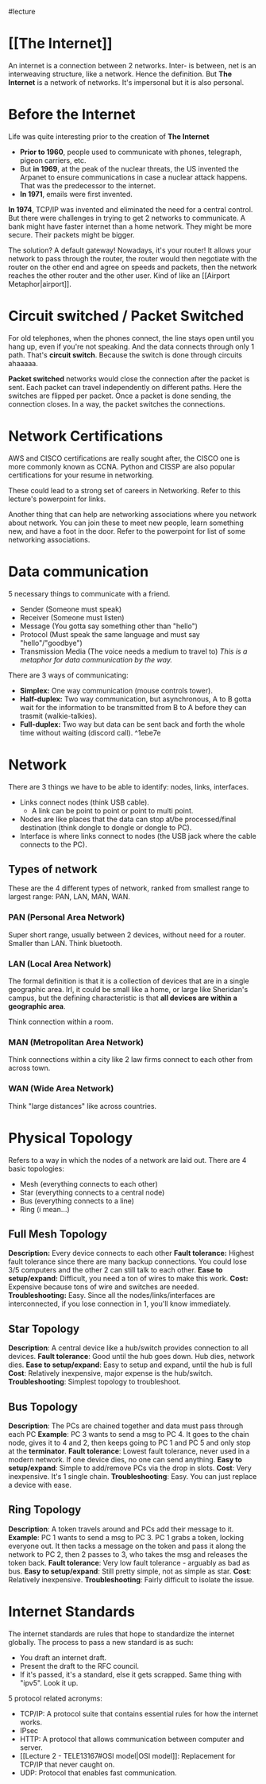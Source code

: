 #lecture
# [[The Internet]]
An internet is a connection between 2 networks. Inter- is between, net is an interweaving structure, like a network. Hence the definition.
But **The Internet** is a network of networks. It's impersonal but it is also personal.
# Before the Internet
Life was quite interesting prior to the creation of **The Internet**
- **Prior to 1960**, people used to communicate with phones, telegraph, pigeon carriers, etc.
- But **in 1969**, at the peak of the nuclear threats, the US invented the Arpanet to ensure communications in case a nuclear attack happens. That was the predecessor to the internet.
- **In 1971**, emails were first invented.

**In 1974**, TCP/IP was invented and eliminated the need for a central control. But there were challenges in trying to get 2 networks to communicate. A bank might have faster internet than a home network. They might be more secure. Their packets might be bigger. 

The solution? A default gateway! Nowadays, it's your router! It allows your network to pass through the router, the router would then negotiate with the router on the other end and agree on speeds and packets, then the network reaches the other router and the other user. Kind of like an [[Airport Metaphor|airport]].
# Circuit switched / Packet Switched
For old telephones, when the phones connect, the line stays open until you hang up, even if you're not speaking. And the data connects through only 1 path. That's **circuit switch**. Because the switch is done through circuits ahaaaaa.

**Packet switched** networks would close the connection after the packet is sent. Each packet can travel independently on different paths. Here the switches are flipped per packet. Once a packet is done sending, the connection closes. In a way, the packet switches the connections.
# Network Certifications
AWS and CISCO certifications are really sought after, the CISCO one is more commonly known as CCNA. Python and CISSP are also popular certifications for your resume in networking.

These could lead to a strong set of careers in Networking. Refer to this lecture's powerpoint for links.

Another thing that can help are networking associations where you network about network. You can join these to meet new people, learn something new, and have a foot in the door. Refer to the powerpoint for list of some networking associations.
# Data communication
5 necessary things to communicate with a friend.
- Sender (Someone must speak)
- Receiver (Someone must listen)
- Message (You gotta say something other than "hello")
- Protocol (Must speak the same language and must say "hello"/"goodbye")
- Transmission Media (The voice needs a medium to travel to)
*This is a metaphor for data communication by the way.*

There are 3 ways of communicating:
- **Simplex:** One way communication (mouse controls tower).
- **Half-duplex:** Two way communication, but asynchronous, A to B gotta wait for the information to be transmitted from B to A before they can trasmit (walkie-talkies).
- **Full-duplex:** Two way but data can be sent back and forth the whole time without waiting (discord call). ^1ebe7e
# Network
There are 3 things we have to be able to identify: nodes, links, interfaces.
- Links connect nodes (think USB cable).
	- A link can be point to point or point to multi point.
- Nodes are like places that the data can stop at/be processed/final destination (think dongle to dongle or dongle to PC).
- Interface is where links connect to nodes (the USB jack where the cable connects to the PC).
## Types of network
These are the 4 different types of network, ranked from smallest range to largest range: PAN, LAN, MAN, WAN.
### PAN (Personal Area Network)
Super short range, usually between 2 devices, without need for a router. Smaller than LAN. Think bluetooth.
### LAN (Local Area Network)
The formal definition is that it is a collection of devices that are in a single geographic area.
Irl, it could be small like a home, or large like Sheridan's campus, but the defining characteristic is that **all devices are within a geographic area**.

Think connection within a room.
### MAN (Metropolitan Area Network)
Think connections within a city like 2 law firms connect to each other from across town.
### WAN (Wide Area Network)
Think "large distances" like across countries.
# Physical Topology
Refers to a way in which the nodes of a network are laid out.
There are 4 basic topologies: 
- Mesh (everything connects to each other)
- Star (everything connects to a central node)
- Bus (everything connects to a line)
- Ring (i mean...)
## Full Mesh Topology
**Description:** Every device connects to each other
**Fault tolerance:** Highest fault tolerance since there are many backup connections. You could lose 3/5 computers and the other 2 can still talk to each other.
**Ease to setup/expand:** Difficult, you need a ton of wires to make this work.
**Cost:** Expensive because tons of wire and switches are needed.
**Troubleshooting:** Easy. Since all the nodes/links/interfaces are interconnected, if you lose connection in 1, you'll know immediately.
## Star Topology
**Description**: A central device like a hub/switch provides connection to all devices.
**Fault tolerance**: Good until the hub goes down. Hub dies, network dies.
**Ease to setup/expand**: Easy to setup and expand, until the hub is full
**Cost**: Relatively inexpensive, major expense is the hub/switch.
**Troubleshooting**: Simplest topology to troubleshoot.
## Bus Topology
**Description**: The PCs are chained together and data must pass through each PC
**Example**: PC 3 wants to send a msg to PC 4. It goes to the chain node, gives it to 4 and 2, then keeps going to PC 1 and PC 5 and only stop at the **terminator**.
**Fault tolerance**: Lowest fault tolerance, never used in a modern network. If one device dies, no one can send anything.
**Easy to setup/expand**: Simple to add/remove PCs via the drop in slots.
**Cost**: Very inexpensive. It's 1 single chain.
**Troubleshooting**: Easy. You can just replace a device with ease.
## Ring Topology
**Description**: A token travels around and PCs add their message to it.
**Example**: PC 1 wants to send a msg to PC 3. PC 1 grabs a token, locking everyone out. It then tacks a message on the token and pass it along the network to PC 2, then 2 passes to 3, who takes the msg and releases the token back.
**Fault tolerance**: Very low fault tolerance - arguably as bad as bus.
**Easy to setup/expand**: Still pretty simple, not as simple as star.
**Cost**: Relatively inexpensive.
**Troubleshooting**: Fairly difficult to isolate the issue.
# Internet Standards
The internet standards are rules that hope to standardize the internet globally.
The process to pass a new standard is as such:
- You draft an internet draft.
- Present the draft to the RFC council.
- If it's passed, it's a standard, else it gets scrapped.
Same thing with "ipv5". Look it up.

5 protocol related acronyms:
- TCP/IP: A protocol suite that contains essential rules for how the internet works.
- IPsec
- HTTP: A protocol that allows communication between computer and server.
- [[Lecture 2 - TELE13167#OSI model|OSI model]]: Replacement for TCP/IP that never caught on.
- UDP: Protocol that enables fast communication.